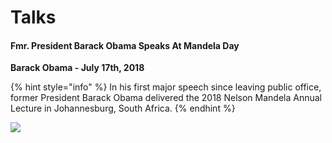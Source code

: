 # Talks

#### Fmr. President Barack Obama Speaks At Mandela Day
**Barack Obama - July 17th, 2018**

{% hint style="info" %}
In his first major speech since leaving public office, former President Barack Obama delivered the 2018 Nelson Mandela Annual Lecture in Johannesburg, South Africa.
{% endhint %}

[![](http://img.youtube.com/vi/XkHjrKDrhjg/0.jpg)](http://www.youtube.com/watch?v=XkHjrKDrhjg)

